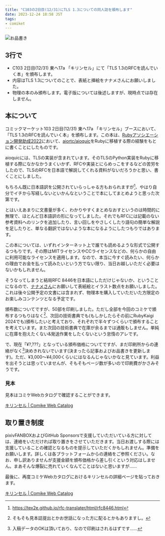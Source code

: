 ```yaml
---
title: "C103の2日目(12/31)にTLS 1.3についての同人誌を頒布します"
date: 2023-12-24 18:58 JST
tags:
- comiket
---
```


![お品書き](2023/c103-oshinagaki-landscape.jpg)


## 3行で
* C103 2日目(12/31) 東ヘ17a  「キリンセル」にて「TLS 1.3のRFCを読んでいく本」を頒布します。
* 内容はTLS 1.3についてのことで、表紙と挿絵をナナメさんにお願いしました。
* 物理の本のみ頒布します。電子版については後述しますが、現時点では存在しません。

## 本について
コミックマーケット103 2日目(12/31) 東ヘ17a 「キリンセル」ブースにおいて、「TLS 1.3のRFCを読んでいく本」を頒布します。この本は、[Rubyアソシエーション開発助成2022](/2023/personal-impressions-of-the-ra-grant-2022/)において、[aiortc/aioquic](https://github.com/aiortc/aioquic)をRubyに移植する際の経験をもとに書くことにしたものです。

aioquicには、TLSの実装が含まれています。そのTLSのPython実装をRubyに移植する際になかなかうまくいかず、RFCや実装とにらめっこをするなどの苦労をしたので、TLSのRFCを日本語で解説してくれる資料がないだろうかと思い、書くことにしました。

もちろん既に日本語訳を公開されていらっしゃる方もおられますが[^tex2e]、やはり自分でイチから写経しないといかんなということで本にしてまとめようと思った次第です。

[^tex2e]: <https://tex2e.github.io/rfc-translater/html/rfc8446.html>

とはいえあまりに文書量が多く、わかりやすくまとめなおすというのは時間的に無理で、ほとんど日本語訳の形になってしました。それでもRFCには記載のない参考資料へのリンクを追加したり、言い回しをやさしくしたり語句の簡単な解説を足したりと、単なる翻訳ではないような本になるようにしたつもりではあります。

この本については、いずれインターネット上で誰でも読めるような形式で公開するつもりです。その際はMITライセンスやCCライセンスなどの、何らかの自由に利用可能なライセンスを適用します。なので、本当に今すぐ読みたい、何らかの理由でお金を払って読みたいという方でない限り、当日お越しいただく必要はないかもしれません。

そうなってしまうと結局RFC 8446を日本語にしただけじゃないか、ということになるので、[ナナメさん](https://7name.site)にお願いして表紙絵とイラスト数点をお願いしました。これは後々公開予定の文書には含まれず、物理本を購入していただいた方限定のお楽しみコンテンツとなる予定です。

頒布数についてですが、50部を印刷しました。ただし全部を今回のコミケで頒布するつもりはなく[^number]、次回の技術書典でも(もしかしたらその前にRubyKaigi 2024でも)頒布したいと考えており、それぞれで半々ずつくらいで頒布することを考えています。また次回の技術書典で在庫が余るまでは通販もしません。単純に在庫を抱えたくない&発送作業をしたくないという怠惰のアレです。

[^number]: そもそも見本誌提出とかお世話になった方に配るとかもありますし。

で、現在「&yen;?,???」となっている頒布価格についてですが、まだ印刷所からの連絡がなく[^print]決めきれないでいます(決まったら記事およびお品書きを更新します)。ただ、&yen;3,000～&yen;4,000くらいにはなるんじゃないかなと見ています。利益を出そうとは思っていませんが、そもそもページ数が多いので印刷費がかさみそうです。

[^print]: 入稿データのOKは頂いており、なので印刷はされるはずです……

### 見本

見本はコミケWebカタログで確認することができます。

[キリンセル | Comike Web Catalog](https://webcatalog.circle.ms/Circle/18020310)


## 取り置き制度
pixivFANBOXおよびGitHub Sponsorsで支援していただいている方に対しては、連絡をいただければ取り置きをさせていただきます。当日お渡しする際には支援していることの確認となるものを提示していただくかもしれません。準備をお願いします。詳しくは各プラットフォームからの連絡をご参照ください。なお、申し訳ありませんが支援金額を頒布価格から差し引くという対応はしません。まあそんな爆裂に売れていくなんてことはないと思いますが……

最後に、再度コミケWebカタログにおけるキリンセルの詳細ページを貼っておきます。

[キリンセル | Comike Web Catalog](https://webcatalog.circle.ms/Circle/18020310)
